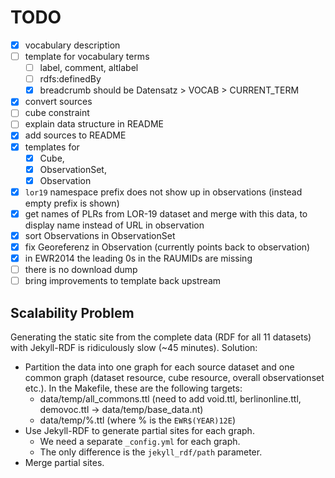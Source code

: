 # TODO

- [X] vocabulary description
- [ ] template for vocabulary terms
    - [ ] label, comment, altlabel
    - [ ] rdfs:definedBy
    - [X] breadcrumb should be Datensatz > VOCAB > CURRENT_TERM
- [X] convert sources
- [ ] cube constraint
- [ ] explain data structure in README
- [X] add sources to README
- [X] templates for 
    - [X] Cube, 
    - [X] ObservationSet, 
    - [X] Observation
- [X] `lor19` namespace prefix does not show up in observations (instead empty prefix is shown)
- [X] get names of PLRs from LOR-19 dataset and merge with this data, to display name instead of URL in observation
- [X] sort Observations in ObservationSet
- [X] fix Georeferenz in Observation (currently points back to observation)
- [X] in EWR2014 the leading 0s in the RAUMIDs are missing
- [ ] there is no download dump
- [ ] bring improvements to template back upstream

## Scalability Problem

Generating the static site from the complete data (RDF for all 11 datasets) with Jekyll-RDF is ridiculously slow (~45 minutes). Solution:

- Partition the data into one graph for each source dataset and one common graph (dataset resource, cube resource, overall observationset etc.). In the Makefile, these are the following targets:
    - data/temp/all_commons.ttl (need to add void.ttl, berlinonline.ttl, demovoc.ttl -> data/temp/base_data.nt)
    - data/temp/%.ttl (where % is the `EWR$(YEAR)12E`)
- Use Jekyll-RDF to generate partial sites for each graph.
    - We need a separate `_config.yml` for each graph.
    - The only difference is the `jekyll_rdf/path` parameter.
- Merge partial sites.